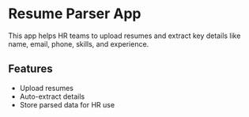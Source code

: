 # Resume Parser App

This app helps HR teams to upload resumes and extract key details like name, email, phone, skills, and experience.

## Features
- Upload resumes
- Auto-extract details
- Store parsed data for HR use
